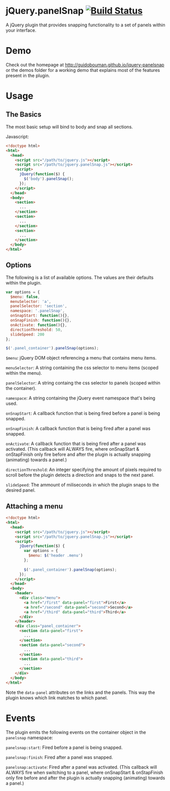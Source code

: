 # jQuery.panelSnap [![Build Status](https://travis-ci.org/guidobouman/jquery-panelsnap.png)](https://travis-ci.org/guidobouman/jquery-panelsnap)
A jQuery plugin that provides snapping functionality to a set of panels within your interface.

# Demo
Check out the homepage at http://guidobouman.github.io/jquery-panelsnap or the demos folder for a working demo that explains most of the features present in the plugin.

# Usage
## The Basics
The most basic setup will bind to body and snap all sections.

Javascript:
```html
<!doctype html>
<html>
  <head>
    <script src="/path/to/jquery.js"></script>
    <script src="/path/to/jquery.panelSnap.js"></script>
    <script>
      jQuery(function($) {
        $('body').panelSnap();
      });
    </script>
  </head>
  <body>
    <section>
      ...
    </section>
    <section>
      ...
    </section>
    <section>
      ...
    </section>
  </body>
</html>
```

## Options
The following is a list of available options. The values are their defaults within the plugin.
```javascript
var options = {
  $menu: false,
  menuSelector: 'a',
  panelSelector: 'section',
  namespace: '.panelSnap',
  onSnapStart: function(){},
  onSnapFinish: function(){},
  onActivate: function(){},
  directionThreshold: 50,
  slideSpeed: 200
};

$('.panel_container').panelSnap(options);
```

`$menu`:
jQuery DOM object referencing a menu that contains menu items.

`menuSelector`:
A string containing the css selector to menu items (scoped within the menu).

`panelSelector`:
A string containg the css selector to panels (scoped within the container).

`namespace`:
A string containing the jQuery event namespace that's being used.

`onSnapStart`:
A callback function that is being fired before a panel is being snapped.

`onSnapFinish`:
A callback function that is being fired after a panel was snapped.

`onActivate`:
A callback function that is being fired after a panel was activated. (This callback will ALWAYS fire, where onSnapStart & onStapFinish only fire before and after the plugin is actually snapping (animating) towards a panel.)

`directionThreshold`:
An integer specifying the amount of pixels required to scroll before the plugin detects a direction and snaps to the next panel.

`slideSpeed`:
The ammount of miliseconds in which the plugin snaps to the desired panel.

## Attaching a menu

```html
<!doctype html>
<html>
  <head>
    <script src="/path/to/jquery.js"></script>
    <script src="/path/to/jquery.panelSnap.js"></script>
    <script>
      jQuery(function($) {
        var options = {
          $menu: $('header .menu')
        };
        
        $('.panel_container').panelSnap(options);
      });
    </script>
  </head>
  <body>
    <header>
      <div class="menu">
        <a href="/first" data-panel="first">First</a>
        <a href="/second" data-panel="second">Second</a>
        <a href="/third" data-panel="third">Third</a>
      </div>
    </header>
    <div class="panel_container">
      <section data-panel="first">
        ...
      </section>
      <section data-panel="second">
        ...
      </section>
      <section data-panel="third">
        ...
      </section>
    </div>
  </body>
</html>
```

Note the `data-panel` attributes on the links and the panels. This way the plugin knows which link matches to which panel.

# Events
The plugin emits the following events on the container object in the `panelsnap` namespace:

`panelsnap:start`:
Fired before a panel is being snapped.

`panelsnap:finish`:
Fired after a panel was snapped.

`panelsnap:activate`:
Fired after a panel was activated. (This callback will ALWAYS fire when switching to a panel, where onSnapStart & onStapFinish only fire before and after the plugin is actually snapping (animating) towards a panel.)
